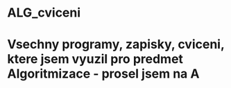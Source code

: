 # ALG_cviceni

# Vsechny programy, zapisky, cviceni, ktere jsem vyuzil pro predmet Algoritmizace - prosel jsem na A
